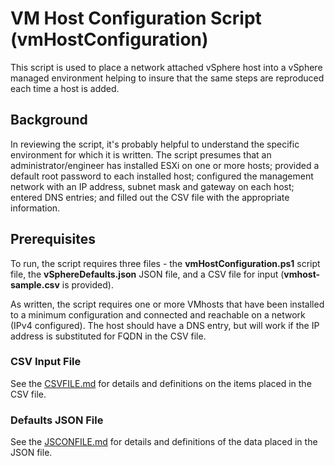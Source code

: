 # VM Host Configuration Script (vmHostConfiguration) #
This script is used to place a network attached vSphere host into a vSphere managed environment helping to insure that the same steps are reproduced each time a host is added.

## Background ##
In reviewing the script, it's probably helpful to understand the specific environment for which it is written. The script presumes that an administrator/engineer has installed ESXi on one or more hosts; provided a default root password to each installed host; configured the management network with an IP address, subnet mask and gateway on each host; entered DNS entries; and filled out the CSV file with the appropriate information.  

## Prerequisites ##
To run, the script requires three files - the __vmHostConfiguration.ps1__ script file, the __vSphereDefaults.json__ JSON file, and a CSV file for input (__vmhost-sample.csv__ is provided).

As written, the script requires one or more VMhosts that have been installed to a minimum configuration and connected and reachable on a network (IPv4 configured). The host should have a DNS entry, but will work if the IP address is substituted for FQDN in the CSV file.

### CSV Input File ###
See the [CSVFILE.md](CSVFILE.md) for details and definitions on the items placed in the CSV file.

### Defaults JSON File ###
See the [JSCONFILE.md](JSONFILE.md) for details and definitions of the data placed in the JSON file.

